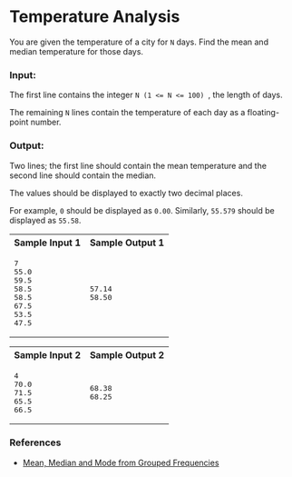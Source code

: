 # Temperature Analysis
You are given the temperature of a city for `N` days.
Find the mean and median temperature for those days.

### Input:
The first line contains the integer `N (1 <= N <= 100) `, the length of days.

The remaining `N` lines contain the temperature of each day as a floating-point number.

### Output:
Two lines;
the first line should contain the mean temperature and the second line should contain the median.

The values should be displayed to exactly two decimal places.

For example, `0` should be displayed as `0.00`. Similarly, `55.579` should be displayed as `55.58`.

<table>
    <tr>
        <th>Sample Input 1</th>
        <th>Sample Output 1</th>
    </tr>
    <tr>
        <td>
<pre>
7
55.0
59.5
58.5
58.5
67.5
53.5
47.5</pre>
        </td>
        <td><pre>57.14
58.50</pre>
        </td>
    </tr>
</table>

<table>
    <tr>
        <th>Sample Input 2</th>
        <th>Sample Output 2</th>
    </tr>
    <tr>
        <td>
<pre>
4
70.0
71.5
65.5
66.5</pre>
        </td>
        <td><pre>68.38
68.25</pre>
        </td>
    </tr>
</table>

### References
- [Mean, Median and Mode from Grouped Frequencies](https://www.mathsisfun.com/data/frequency-grouped-mean-median-mode.html)